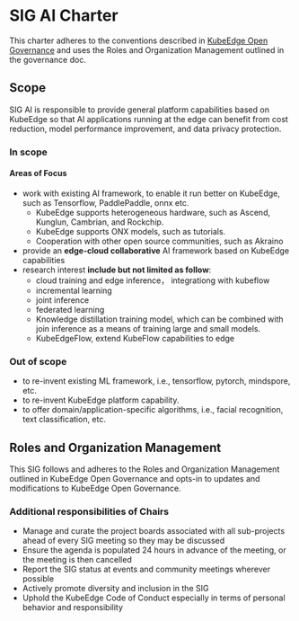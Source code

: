 # SIG AI Charter

This charter adheres to the conventions described in [KubeEdge Open Governance](https://github.com/kubeedge/community/blob/master/GOVERNANCE.md) and uses the Roles and Organization Management outlined in the governance doc.

## Scope

SIG AI is responsible to provide general platform capabilities based on KubeEdge so  that AI applications running at the edge can benefit from cost reduction, model performance improvement, and data privacy protection.

### In scope

#### Areas of Focus

- work with existing AI framework, to enable it run better on KubeEdge, such as Tensorflow, PaddlePaddle, onnx etc.
    - KubeEdge supports heterogeneous hardware, such as Ascend, Kunglun, Cambrian, and Rockchip.
    - KubeEdge supports ONX models, such as tutorials.
    - Cooperation with other open source communities, such as Akraino
- provide an **edge-cloud collaborative** AI framework based on KubeEdge capabilities
- research interest **include but not limited as follow**:
    - cloud training and edge inference， integrationg with kubeflow
    - incremental learning
    - joint inference
    - federated learning 
    - Knowledge distillation training model, which can be combined with join inference as a means of training large and small models.
    - KubeEdgeFlow, extend KubeFlow capabilities to edge


### Out of scope
- to re-invent existing ML framework, i.e., tensorflow, pytorch, mindspore, etc.
- to re-invent KubeEdge platform capability.
- to offer domain/application-specific algorithms, i.e., facial recognition, text classification, etc.


## Roles and Organization Management

This SIG follows and adheres to the Roles and Organization Management outlined in KubeEdge Open Governance and opts-in to updates and modifications to KubeEdge Open Governance.

### Additional responsibilities of Chairs

- Manage and curate the project boards associated with all sub-projects ahead of every SIG meeting so they may be discussed
- Ensure the agenda is populated 24 hours in advance of the meeting, or the meeting is then cancelled
- Report the SIG status at events and community meetings wherever possible
- Actively promote diversity and inclusion in the SIG
- Uphold the KubeEdge Code of Conduct especially in terms of personal behavior and responsibility